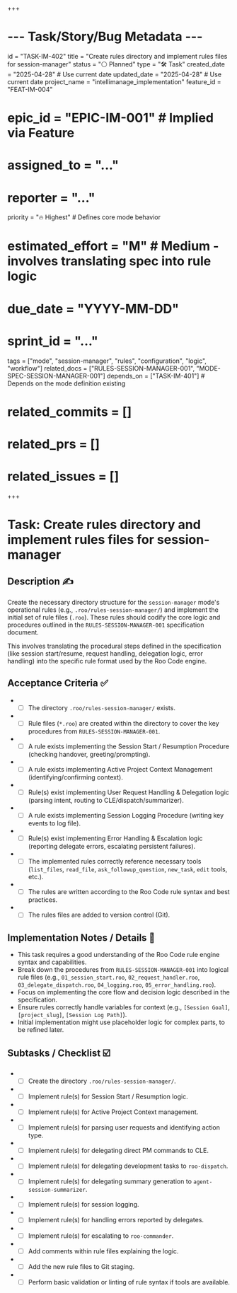 +++
# --- Task/Story/Bug Metadata ---
id = "TASK-IM-402"
title = "Create rules directory and implement rules files for session-manager"
status = "⚪️ Planned"
type = "🛠️ Task"
created_date = "2025-04-28" # Use current date
updated_date = "2025-04-28" # Use current date
project_name = "intellimanage_implementation"
feature_id = "FEAT-IM-004"
# epic_id = "EPIC-IM-001" # Implied via Feature
# assigned_to = "..."
# reporter = "..."
priority = "🔥 Highest" # Defines core mode behavior
# estimated_effort = "M" # Medium - involves translating spec into rule logic
# due_date = "YYYY-MM-DD"
# sprint_id = "..."
tags = ["mode", "session-manager", "rules", "configuration", "logic", "workflow"]
related_docs = ["RULES-SESSION-MANAGER-001", "MODE-SPEC-SESSION-MANAGER-001"]
depends_on = ["TASK-IM-401"] # Depends on the mode definition existing
# related_commits = []
# related_prs = []
# related_issues = []
+++

# Task: Create rules directory and implement rules files for session-manager

## Description ✍️

Create the necessary directory structure for the `session-manager` mode's operational rules (e.g., `.roo/rules-session-manager/`) and implement the initial set of rule files (`.roo`). These rules should codify the core logic and procedures outlined in the `RULES-SESSION-MANAGER-001` specification document.

This involves translating the procedural steps defined in the specification (like session start/resume, request handling, delegation logic, error handling) into the specific rule format used by the Roo Code engine.

## Acceptance Criteria ✅

*   - [ ] The directory `.roo/rules-session-manager/` exists.
*   - [ ] Rule files (`*.roo`) are created within the directory to cover the key procedures from `RULES-SESSION-MANAGER-001`.
*   - [ ] A rule exists implementing the Session Start / Resumption Procedure (checking handover, greeting/prompting).
*   - [ ] A rule exists implementing Active Project Context Management (identifying/confirming context).
*   - [ ] Rule(s) exist implementing User Request Handling & Delegation logic (parsing intent, routing to CLE/dispatch/summarizer).
*   - [ ] A rule exists implementing Session Logging Procedure (writing key events to log file).
*   - [ ] Rule(s) exist implementing Error Handling & Escalation logic (reporting delegate errors, escalating persistent failures).
*   - [ ] The implemented rules correctly reference necessary tools (`list_files`, `read_file`, `ask_followup_question`, `new_task`, `edit` tools, etc.).
*   - [ ] The rules are written according to the Roo Code rule syntax and best practices.
*   - [ ] The rules files are added to version control (Git).

## Implementation Notes / Details 📝

*   This task requires a good understanding of the Roo Code rule engine syntax and capabilities.
*   Break down the procedures from `RULES-SESSION-MANAGER-001` into logical rule files (e.g., `01_session_start.roo`, `02_request_handler.roo`, `03_delegate_dispatch.roo`, `04_logging.roo`, `05_error_handling.roo`).
*   Focus on implementing the core flow and decision logic described in the specification.
*   Ensure rules correctly handle variables for context (e.g., `[Session Goal]`, `[project_slug]`, `[Session Log Path]`).
*   Initial implementation might use placeholder logic for complex parts, to be refined later.

## Subtasks / Checklist ☑️

*   - [ ] Create the directory `.roo/rules-session-manager/`.
*   - [ ] Implement rule(s) for Session Start / Resumption logic.
*   - [ ] Implement rule(s) for Active Project Context management.
*   - [ ] Implement rule(s) for parsing user requests and identifying action type.
*   - [ ] Implement rule(s) for delegating direct PM commands to CLE.
*   - [ ] Implement rule(s) for delegating development tasks to `roo-dispatch`.
*   - [ ] Implement rule(s) for delegating summary generation to `agent-session-summarizer`.
*   - [ ] Implement rule(s) for session logging.
*   - [ ] Implement rule(s) for handling errors reported by delegates.
*   - [ ] Implement rule(s) for escalating to `roo-commander`.
*   - [ ] Add comments within rule files explaining the logic.
*   - [ ] Add the new rule files to Git staging.
*   - [ ] Perform basic validation or linting of rule syntax if tools are available.
